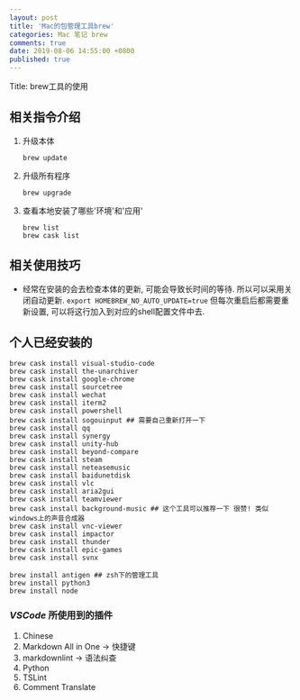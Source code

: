 ```yaml
---
layout: post
title: 'Mac的包管理工具brew'
categories: Mac 笔记 brew 
comments: true
date: 2019-08-06 14:55:00 +0800
published: true
---
```


Title: brew工具的使用

## 相关指令介绍

1. 升级本体

   `brew update`
2. 升级所有程序

    `brew upgrade`
3. 查看本地安装了哪些'环境'和'应用'

    ```shell
    brew list
    brew cask list
    ```

## 相关使用技巧

* 经常在安装的会去检查本体的更新, 可能会导致长时间的等待. 所以可以采用关闭自动更新. `export HOMEBREW_NO_AUTO_UPDATE=true` 但每次重启后都需要重新设置, 可以将这行加入到对应的shell配置文件中去.

## 个人已经安装的

```shell
brew cask install visual-studio-code
brew cask install the-unarchiver
brew cask install google-chrome
brew cask install sourcetree
brew cask install wechat
brew cask install iterm2
brew cask install powershell
brew cask install sogouinput ## 需要自己重新打开一下
brew cask install qq
brew cask install synergy
brew cask install unity-hub
brew cask install beyond-compare
brew cask install steam
brew cask install neteasemusic
brew cask install baidunetdisk
brew cask install vlc
brew cask install aria2gui
brew cask install teamviewer
brew cask install background-music ## 这个工具可以推荐一下 很赞! 类似windows上的声音合成器
brew cask install vnc-viewer
brew cask install impactor
brew cask install thunder
brew cask install epic-games
brew cask install svnx

brew install antigen ## zsh下的管理工具
brew install python3
brew install node
```

### *VSCode* 所使用到的插件

1. Chinese
2. Markdown All in One -> 快捷键
3. markdownlint -> 语法纠查
4. Python
5. TSLint
6. Comment Translate
